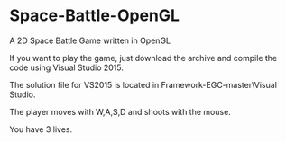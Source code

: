 # Space-Battle-OpenGL
A 2D Space Battle Game written in OpenGL

If you want to play the game, just download the archive and compile the code using Visual Studio 2015. 

The solution file for VS2015 is located in Framework-EGC-master\Visual Studio.

The player moves with W,A,S,D and shoots with the mouse. 

You have 3 lives.
